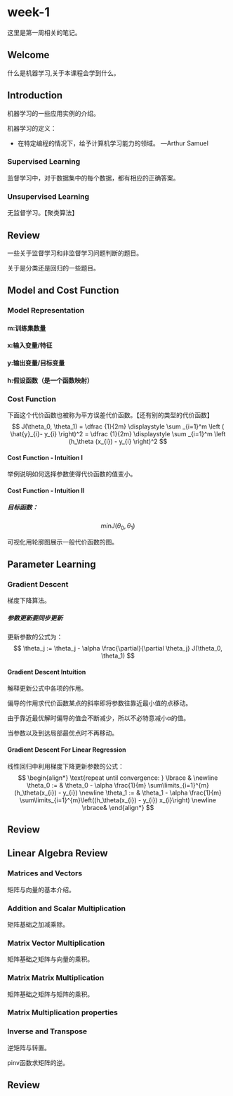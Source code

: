 # week-1

这里是第一周相关的笔记。

## Welcome

什么是机器学习,关于本课程会学到什么。

## Introduction

机器学习的一些应用实例的介绍。

机器学习的定义：

- 在特定编程的情况下，给予计算机学习能力的领域。 —Arthur Samuel

### Supervised Learning

监督学习中，对于数据集中的每个数据，都有相应的正确答案。

### Unsupervised Learning

无监督学习。【聚类算法】

## Review

一些关于监督学习和非监督学习问题判断的题目。

关于是分类还是回归的一些题目。

## Model and Cost Function

### Model Representation

#### m:训练集数量

#### x:输入变量/特征

#### y:输出变量/目标变量

#### h:假设函数（是一个函数映射）

### Cost Function

下面这个代价函数也被称为平方误差代价函数。【还有别的类型的代价函数】
$$
J(\theta_0, \theta_1) = \dfrac {1}{2m} \displaystyle \sum _{i=1}^m \left ( \hat{y}_{i}- y_{i} \right)^2 = \dfrac {1}{2m} \displaystyle \sum _{i=1}^m \left (h_\theta (x_{i}) - y_{i} \right)^2
$$

#### Cost Function - Intuition I

举例说明如何选择参数使得代价函数的值变小。

#### Cost Function - Intuition II

##### 目标函数：

$$
minJ(\theta_0, \theta_1)
$$

可视化用轮廓图展示一般代价函数的图。

## Parameter Learning

### Gradient Descent

梯度下降算法。

##### 参数更新要同步更新

更新参数的公式为：
$$
\theta_j := \theta_j - \alpha \frac{\partial}{\partial \theta_j} J(\theta_0, \theta_1)
$$

#### Gradient Descent Intuition 

解释更新公式中各项的作用。

偏导的作用求代价函数某点的斜率即将参数往靠近最小值的点移动。

由于靠近最优解时偏导的值会不断减少，所以不必特意减小α的值。

当参数以及到达局部最优点时不再移动。

#### Gradient Descent For Linear Regression

线性回归中利用梯度下降更新参数的公式：
$$
\begin{align*} \text{repeat until convergence: } \lbrace & \newline \theta_0 := & \theta_0 - \alpha \frac{1}{m} \sum\limits_{i=1}^{m}(h_\theta(x_{i}) - y_{i}) \newline \theta_1 := & \theta_1 - \alpha \frac{1}{m} \sum\limits_{i=1}^{m}\left((h_\theta(x_{i}) - y_{i}) x_{i}\right) \newline \rbrace& \end{align*}
$$

## Review

## Linear Algebra Review

### Matrices and Vectors

矩阵与向量的基本介绍。

### Addition and Scalar Multiplication

矩阵基础之加减乘除。

### Matrix Vector Multiplication

矩阵基础之矩阵与向量的乘积。

### Matrix Matrix Multiplication

矩阵基础之矩阵与矩阵的乘积。

### Matrix Multiplication properties

### Inverse and Transpose

逆矩阵与转置。

pinv函数求矩阵的逆。

## Review


